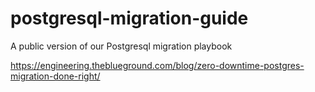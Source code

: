 # postgresql-migration-guide
A public version of our Postgresql migration playbook

https://engineering.theblueground.com/blog/zero-downtime-postgres-migration-done-right/
